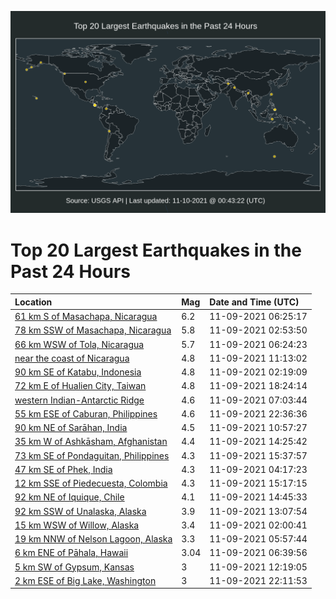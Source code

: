 ![Map](./map.png)

# Top 20 Largest Earthquakes in the Past 24 Hours

| Location | Mag | Date and Time (UTC) |
|:---|:---|:---|
| [61 km S of Masachapa, Nicaragua](https://earthquake.usgs.gov/earthquakes/eventpage/us7000fskw) | 6.2 | 11-09-2021 06:25:17 |
| [78 km SSW of Masachapa, Nicaragua](https://earthquake.usgs.gov/earthquakes/eventpage/us7000fsjc) | 5.8 | 11-09-2021 02:53:50 |
| [66 km WSW of Tola, Nicaragua](https://earthquake.usgs.gov/earthquakes/eventpage/us7000fsku) | 5.7 | 11-09-2021 06:24:23 |
| [near the coast of Nicaragua](https://earthquake.usgs.gov/earthquakes/eventpage/us7000fsp1) | 4.8 | 11-09-2021 11:13:02 |
| [90 km SE of Katabu, Indonesia](https://earthquake.usgs.gov/earthquakes/eventpage/us7000fsj4) | 4.8 | 11-09-2021 02:19:09 |
| [72 km E of Hualien City, Taiwan](https://earthquake.usgs.gov/earthquakes/eventpage/us7000fss1) | 4.8 | 11-09-2021 18:24:14 |
| [western Indian-Antarctic Ridge](https://earthquake.usgs.gov/earthquakes/eventpage/us7000fslf) | 4.6 | 11-09-2021 07:03:44 |
| [55 km ESE of Caburan, Philippines](https://earthquake.usgs.gov/earthquakes/eventpage/us7000fsty) | 4.6 | 11-09-2021 22:36:36 |
| [90 km NE of Sarāhan, India](https://earthquake.usgs.gov/earthquakes/eventpage/us7000fsnw) | 4.5 | 11-09-2021 10:57:27 |
| [35 km W of Ashkāsham, Afghanistan](https://earthquake.usgs.gov/earthquakes/eventpage/us7000fspx) | 4.4 | 11-09-2021 14:25:42 |
| [73 km SE of Pondaguitan, Philippines](https://earthquake.usgs.gov/earthquakes/eventpage/us7000fsq6) | 4.3 | 11-09-2021 15:37:57 |
| [47 km SE of Phek, India](https://earthquake.usgs.gov/earthquakes/eventpage/us7000fsk5) | 4.3 | 11-09-2021 04:17:23 |
| [12 km SSE of Piedecuesta, Colombia](https://earthquake.usgs.gov/earthquakes/eventpage/us7000fsq4) | 4.3 | 11-09-2021 15:17:15 |
| [92 km NE of Iquique, Chile](https://earthquake.usgs.gov/earthquakes/eventpage/us7000fspy) | 4.1 | 11-09-2021 14:45:33 |
| [92 km SSW of Unalaska, Alaska](https://earthquake.usgs.gov/earthquakes/eventpage/us7000fspm) | 3.9 | 11-09-2021 13:07:54 |
| [15 km WSW of Willow, Alaska](https://earthquake.usgs.gov/earthquakes/eventpage/ak021edoel2m) | 3.4 | 11-09-2021 02:00:41 |
| [19 km NNW of Nelson Lagoon, Alaska](https://earthquake.usgs.gov/earthquakes/eventpage/us7000fskq) | 3.3 | 11-09-2021 05:57:44 |
| [6 km ENE of Pāhala, Hawaii](https://earthquake.usgs.gov/earthquakes/eventpage/hv72788582) | 3.04 | 11-09-2021 06:39:56 |
| [5 km SW of Gypsum, Kansas](https://earthquake.usgs.gov/earthquakes/eventpage/us7000fspc) | 3 | 11-09-2021 12:19:05 |
| [2 km ESE of Big Lake, Washington](https://earthquake.usgs.gov/earthquakes/eventpage/uw61796116) | 3 | 11-09-2021 22:11:53 |
